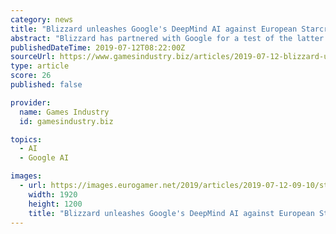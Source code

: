 ```yaml
---
category: news
title: "Blizzard unleashes Google's DeepMind AI against European Starcraft II players"
abstract: "Blizzard has partnered with Google for a test of the latter's DeepMind technology, pitting StarCraft II players against the artificial intelligence in online matches. A number of experimental versions of DeepMind's AI agent for StarCraft II, dubbed ..."
publishedDateTime: 2019-07-12T08:22:00Z
sourceUrl: https://www.gamesindustry.biz/articles/2019-07-12-blizzard-unleashes-googles-deepmind-ai-against-european-starcraft-ii-players
type: article
score: 26
published: false

provider:
  name: Games Industry
  id: gamesindustry.biz

topics:
  - AI
  - Google AI

images:
  - url: https://images.eurogamer.net/2019/articles/2019-07-12-09-10/starcraftii.jpg
    width: 1920
    height: 1200
    title: "Blizzard unleashes Google's DeepMind AI against European Starcraft II players"
---
```

